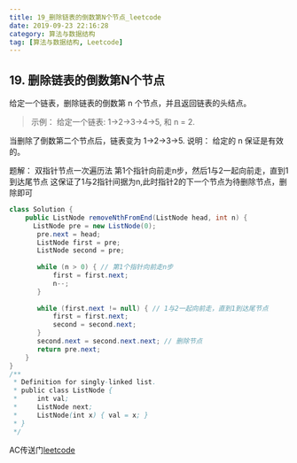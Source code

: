 ```yaml
---
title: 19_删除链表的倒数第N个节点_leetcode
date: 2019-09-23 22:16:28
category: 算法与数据结构
tag: [算法与数据结构, Leetcode]
---
```


## 19. 删除链表的倒数第N个节点

给定一个链表，删除链表的倒数第 n 个节点，并且返回链表的头结点。

>示例：
给定一个链表: 1->2->3->4->5, 和 n = 2.

当删除了倒数第二个节点后，链表变为 1->2->3->5.
说明：
给定的 n 保证是有效的。

题解： 双指针节点一次遍历法
第1个指针向前走n步，然后1与2一起向前走，直到1到达尾节点
这保证了1与2指针间据为n,此时指针2的下一个节点为待删除节点，删除即可

```java
class Solution {
    public ListNode removeNthFromEnd(ListNode head, int n) {
      ListNode pre = new ListNode(0);
       pre.next = head;
       ListNode first = pre;
       ListNode second = pre;
       
       while (n > 0) { // 第1个指针向前走n步
    	   first = first.next;
    	   n--;
       }
       
       while (first.next != null) { // 1与2一起向前走，直到1到达尾节点
    	   first = first.next;
    	   second = second.next;
       }
       second.next = second.next.next; // 删除节点
       return pre.next;
    }
}
/**
 * Definition for singly-linked list.
 * public class ListNode {
 *     int val;
 *     ListNode next;
 *     ListNode(int x) { val = x; }
 * }
 */
```

AC传送门[leetcode](https://leetcode-cn.com/problems/remove-nth-node-from-end-of-list)
